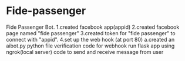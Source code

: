 # Fide-passenger
Fide Passenger Bot.
1.created facebook app(appid)
2.created facebook page named "fide passenger"
3.created token for "fide passenger" to connect with "appid".
4.set up the web hook (at port 80)
   a.created an aibot.py  python file
   verification code for webhook
   run flask app using ngrok(local server)
   code to send and receive message from user


